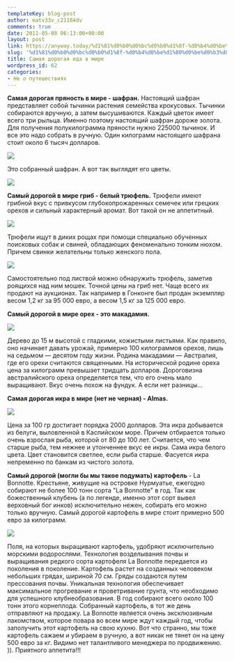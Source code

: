 ```yaml
---
templateKey: blog-post
author: matv33v_c21184dv
comments: true
date: 2011-05-08 06:13:00+00:00
layout: post
link: https://anyway.today/%d1%81%d0%b0%d0%bc%d0%b0%d1%8f-%d0%b4%d0%be%d1%80%d0%be%d0%b3%d0%b0%d1%8f-%d0%b5%d0%b4%d0%b0-%d0%b2-%d0%bc%d0%b8%d1%80%d0%b5/
slug: '%d1%81%d0%b0%d0%bc%d0%b0%d1%8f-%d0%b4%d0%be%d1%80%d0%be%d0%b3%d0%b0%d1%8f-%d0%b5%d0%b4%d0%b0-%d0%b2-%d0%bc%d0%b8%d1%80%d0%b5'
title: Самая дорогая еда в мире
wordpress_id: 62
categories:
- Не о путешествиях
---
```


**Самая дорогая пряность в мире - шафран.**
Настоящий шафран представляет собой тычинки растения семейства крокусовых. Тычинки собираются вручную, а затем высушиваются. Каждый цветок имеет всего три рыльца. Именно поэтому настоящий шафран дороже золота. Для получения полукилограмма пряности нужно 225000 тычинок. И все это надо собрать в ручную. Один килограмм настоящего шафрана стоит около 6 тысяч долларов.


[![](http://anyway.today/wp-content/uploads/2011/05/25D1-2588-25D0-25B0-25D1-2584-25D1-2580-25D0-25B0-25D0-25BD1.jpg)](http://anyway.today/wp-content/uploads/2011/05/25D1-2588-25D0-25B0-25D1-2584-25D1-2580-25D0-25B0-25D0-25BD1.jpg)


Это собранный шафран. А вот так выглядят его цветы.


[![](http://anyway.today/wp-content/uploads/2011/05/25D1-2588-25D0-25B0-25D1-2584-25D1-2580-25D0-25B0-25D0-25BD2-225x300.jpg)](http://anyway.today/wp-content/uploads/2011/05/25D1-2588-25D0-25B0-25D1-2584-25D1-2580-25D0-25B0-25D0-25BD2.jpg)


**Самый дорогой в мире гриб - белый трюфель.**
Трюфели имеют грибной вкус с привкусом глубокопрожаренных семечек или грецких орехов и сильный характерный аромат. Вот такой он не аппетитный.


[![](http://anyway.today/wp-content/uploads/2011/05/Truffle_washed_and_cutted-300x241-300x241.jpg)](http://anyway.today/wp-content/uploads/2011/05/Truffle_washed_and_cutted-300x241.jpg)


Трюфели ищут в диких рощах при помощи специально обученных поисковых собак и свиней, обладающих феноменально тонким нюхом. Причем свинки желательны только женского пола.


[![](http://anyway.today/wp-content/uploads/2011/05/25D1-2581-25D0-25B2-25D0-25B8-25D0-25BD-25D0-25BA-25D0-25B0-225x300.jpg)](http://anyway.today/wp-content/uploads/2011/05/25D1-2581-25D0-25B2-25D0-25B8-25D0-25BD-25D0-25BA-25D0-25B0.jpg)


Самостоятельно под листвой можно обнаружить трюфель, заметив роящихся над ним мошек. Точной цены на гриб нет. Чаще всего их продают на аукционах. Так например в Гонконге был продан экземпляр весом 1,2 кг за 95 000 евро, а весом 1,5 кг за 125 000 евро.

**Самый дорогой в мире орех - это макадамия.**


[![](http://anyway.today/wp-content/uploads/2011/05/25D0-25BC-25D0-25B0-25D0-25BA-25D0-25B0-25D0-25B4-25D0-25B0-25D0-25BC-25D0-25B8-25D1-258F.jpg)](http://anyway.today/wp-content/uploads/2011/05/25D0-25BC-25D0-25B0-25D0-25BA-25D0-25B0-25D0-25B4-25D0-25B0-25D0-25BC-25D0-25B8-25D1-258F.jpg)


Дерево до 15 м высотой с гладкими, кожистыми листьями. Как правило, оно начинает давать урожай, примерно 100 килограммов орехов, лишь на седьмом — десятом году жизни. Родина макадамии — Австралия, где его орехи считаются священными. На исторической родине ореха цена за килограмм превышает тридцать долларов. Дороговизна австралийского ореха определяется тем, что его очень мало выращивают. Вкус очень похож на фундук. А если нет разницы...

**Самая дорогая икра в мире (нет не черная) - Almas.**


[![](http://anyway.today/wp-content/uploads/2011/05/25D0-25B8-25D0-25BA-25D1-2580-25D0-25B0-300x181.jpg)](http://anyway.today/wp-content/uploads/2011/05/25D0-25B8-25D0-25BA-25D1-2580-25D0-25B0.jpg)


Цена за 100 гр достигает порядка 2000 долларов. Эта икра добывается из белуги, выловленной в Каспийском море. Причем отбирается только очень взрослая рыба, которой от 80 до 100 лет. Считается, что чем старше рыба, тем нежнее и утонченнее вкус ее икры. Сама икра белого цвета. Цвет становится светлее, если рыба старше. Фасуется икра непременно по банкам из чистого золота.

**Самый дорогой (могли бы мы такое подумать) картофель** - La Bonnotte. Крестьяне, живущие на островке Нурмуатье, ежегодно собирают не более 100 тонн сорта "La Bonnotte" в год. Так как божественный клубень (а по легенде, именно этот сорт вывел верховный бог инков) исключительно нежен, собирать его можно только вручную. Самый дорогой картофель в мире стоит примерно 500 евро за килограмм.


[![](http://anyway.today/wp-content/uploads/2011/05/25D0-25BA-25D0-25B0-25D1-2580-25D1-2582-25D0-25BE-25D1-2584-25D0-25B5-25D0-25BB-25D1-258C-300x192.jpg)](http://anyway.today/wp-content/uploads/2011/05/25D0-25BA-25D0-25B0-25D1-2580-25D1-2582-25D0-25BE-25D1-2584-25D0-25B5-25D0-25BB-25D1-258C.jpg)


Поля, на которых выращивают картофель, удобряют исключительно морскими водорослями. Технология возделывания почвы и выращивания редкого сорта картофеля La Bonnotte передается из поколения в поколение. Картофель растет на созданных человеком небольших грядах, шириной 70 см. Гряды создаются путем прессования почвы. Уникальная технология обеспечивает максимальное прогревание и проветривание грунта, что необходимо для успешного клубнеобразования. В год собирают всего около 100 тонн этого корнеплода. Собранный картофель, в тот же день отправляют на продажу. La Bonnotte является очень эксклюзивным лакомством, которое повара во всем мире ждут каждый год, чтобы заполучить этот картофель на свою кухню. Вот что странно, мы тоже картофель сажаем и убираем в ручную, а вот никак не тянет он на цену 500 евро за кг. Видимо нет талантливого менеджера по продвижению. )).
Приятного аппетита!!!
